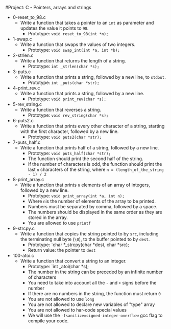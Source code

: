 #Project: C - Pointers, arrays and strings

*   0-reset_to_98.c
    - Write a function that takes a pointer to an `int` as parameter and updates the value it points to `98`.
      - Prototype: `void reset_to_98(int *n);`
*   1-swap.c
    - Write a function that swaps the values of two integers.
      - Prototype: `void swap_int(int *a, int *b);`
*   2-strlen.c
    - Write a function that returns the length of a string.
      - Prototype: `int _strlen(char *s);`
*   3-puts.c
    - Write a function that prints a string, followed by a new line, to `stdout`.
      - Prototype: `int _puts(char *str);`
*   4-print_rev.c
    - Write a function that prints a string, followed by a new line.
      - Prototype: `void print_rev(char *s);`
*   5-rev_string.c
    - Write a function that reverses a string.
      - Prototype: `void rev_string(char *s);`
*   6-puts2.c
    - Write a function that prints every other character of a string, starting with the first character, followed by a new line.
      - Prototype: `void puts2(char *str);`
*   7-puts_half.c
    - Write a function that prints half of a string, followed by a new line.
      - Prototype: `void puts_half(char *str);`
      - The function should print the second half of the string.
      - If the number of characters is odd, the function should print the last `n` characters of the string, where `n = (length_of_the_string - 1) / 2`
*   8-print_array.c
    - Write a function that prints `n` elements of an array of integers, followed by a new line.
      - Prototype: `void print_array(int *a, int n);`
      - Where `n`is the number of elements of the array to be printed.
      - Numbers must be separated by comma, followed by a space.
      - The numbers should be displayed in the same order as they are stored in the array.
      - You are allowed to use `printf`
*   9-strcpy.c
    - Write a function that copies the string pointed to by `src`, including the terminating null byte (`\0`), to the buffer pointed to by `dest`.
      - Prototype: `char *_strcpy(char *dest, char *src);
      - Return value: the pointer to `dest`
*   100-atoi.c
    - Write a function that convert a string to an integer.
      - Prototype: `int _atoi(char *s);
      - The number in the string can be preceded by an infinite number of characters
      - You need to take into account all the `-` and `+` signs before the number
      - If there are no numbers in the string, the function must return `0`
      - You are not allowed to use `long`
      - You are not allowed to declare new variables of "type" array
      - You are not allowed to har-code special values
      - We will use the `-fsanitize=signed-integer-overflow` gcc flag to compile your code.
